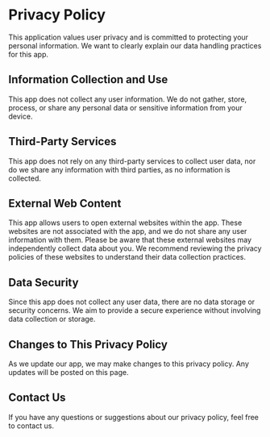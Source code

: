 # Privacy Policy

This application values user privacy and is committed to protecting your personal information. We want to clearly explain our data handling practices for this app.

## Information Collection and Use
This app does not collect any user information. We do not gather, store, process, or share any personal data or sensitive information from your device.

## Third-Party Services
This app does not rely on any third-party services to collect user data, nor do we share any information with third parties, as no information is collected.

## External Web Content
This app allows users to open external websites within the app. These websites are not associated with the app, and we do not share any user information with them. Please be aware that these external websites may independently collect data about you. We recommend reviewing the privacy policies of these websites to understand their data collection practices.

## Data Security
Since this app does not collect any user data, there are no data storage or security concerns. We aim to provide a secure experience without involving data collection or storage.

## Changes to This Privacy Policy
As we update our app, we may make changes to this privacy policy. Any updates will be posted on this page.

## Contact Us
If you have any questions or suggestions about our privacy policy, feel free to contact us.

